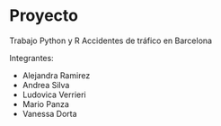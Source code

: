 # Proyecto
Trabajo Python y R
Accidentes de tráfico en Barcelona

Integrantes:
- Alejandra Ramirez
- Andrea Silva 
- Ludovica Verrieri 
- Mario Panza 
- Vanessa Dorta


